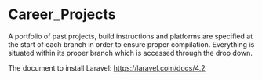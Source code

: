 # Career_Projects
A portfolio of past projects, build instructions and platforms are specified at the start of each branch in order to ensure proper compilation.  Everything is situated within its proper branch which is accessed through the drop down.   


The document to install Laravel: https://laravel.com/docs/4.2
